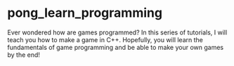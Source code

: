 # pong_learn_programming
Ever wondered how are games programmed? In this series of tutorials, I will teach you how to make a game in C++. Hopefully, you will learn the fundamentals of game programming and be able to make your own games by the end!
